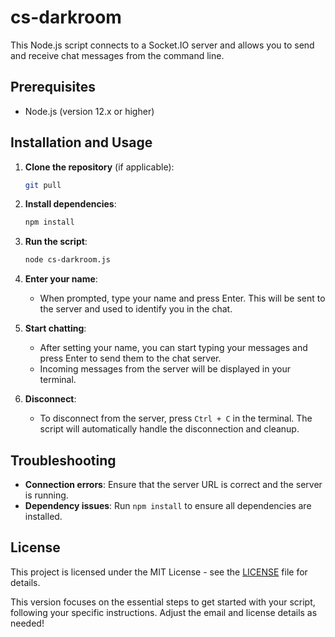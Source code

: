 # cs-darkroom
This Node.js script connects to a Socket.IO server and allows you to send and receive chat messages from the command line.

## Prerequisites

- Node.js (version 12.x or higher)

## Installation and Usage

1. **Clone the repository** (if applicable):
   ```bash
   git pull
   ```

2. **Install dependencies**:
   ```bash
   npm install
   ```

3. **Run the script**:
   ```bash
   node cs-darkroom.js
   ```

4. **Enter your name**:
   - When prompted, type your name and press Enter. This will be sent to the server and used to identify you in the chat.

5. **Start chatting**:
   - After setting your name, you can start typing your messages and press Enter to send them to the chat server.
   - Incoming messages from the server will be displayed in your terminal.

6. **Disconnect**:
   - To disconnect from the server, press `Ctrl + C` in the terminal. The script will automatically handle the disconnection and cleanup.

## Troubleshooting

- **Connection errors**: Ensure that the server URL is correct and the server is running.
- **Dependency issues**: Run `npm install` to ensure all dependencies are installed.

## License

This project is licensed under the MIT License - see the [LICENSE](LICENSE) file for details.



This version focuses on the essential steps to get started with your script, following your specific instructions. Adjust the email and license details as needed!